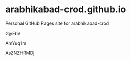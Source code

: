 # arabhikabad-crod.github.io
Personal GitHub Pages site for arabhikabad-crod




































GjyEbV


AmYuq1m

AsZNZHRMDj
